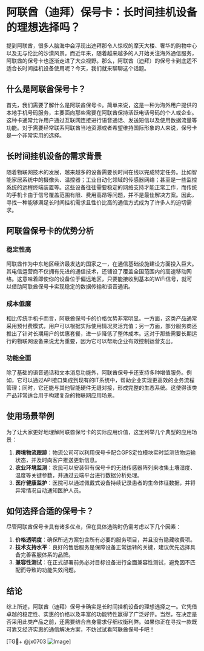 # 阿联酋（迪拜）保号卡：长时间挂机设备的理想选择吗？

提到阿联酋，很多人脑海中会浮现出迪拜那令人惊叹的摩天大楼、奢华的购物中心以及无与伦比的沙漠风景。而近年来，随着越来越多的人开始关注海外通信服务，阿联酋的保号卡也逐渐走进了大众视野。那么，阿联酋（迪拜）的保号卡到底适不适合长时间挂机设备使用呢？今天，我们就来聊聊这个话题。

## 什么是阿联酋保号卡？

首先，我们需要了解什么是阿联酋保号卡。简单来说，这是一种为海外用户提供的本地手机号码服务，主要面向那些需要在阿联酋保持活跃电话号码的个人或企业。这种卡通常允许用户通过互联网连接进行语音通话、发送短信以及使用数据流量等功能。对于需要经常联系阿联酋当地资源或者希望维持国际形象的人来说，保号卡是一个非常实用的选择。

## 长时间挂机设备的需求背景

随着物联网技术的发展，越来越多的设备需要长时间在线以完成特定任务。比如智能家居系统中的摄像头、温控器；工业自动化领域的传感器网络；甚至是一些监控系统的远程终端装置等。这些设备往往需要稳定的网络支持才能正常工作，而传统的手机卡由于信号覆盖范围有限、费用高昂等问题，并不是最佳解决方案。因此，寻找一种能够满足长时间挂机需求且性价比高的通信方式成为了许多人的迫切需求。

## 阿联酋保号卡的优势分析

### 稳定性高
阿联酋作为中东地区经济最发达的国家之一，在通信基础设施建设方面投入巨大。其电信运营商不仅拥有先进的通信技术，还铺设了覆盖全国范围内的高速移动网络。这意味着即使你的设备位于偏远地区，只要能接收到基本的WiFi信号，就可以借助阿联酋保号卡实现稳定的数据传输和语音通讯。

### 成本低廉
相比传统手机卡而言，阿联酋保号卡的价格优势非常明显。一方面，这类产品通常采用预付费模式，用户可以根据实际使用情况灵活充值；另一方面，部分服务商还推出了针对长期用户的优惠套餐，进一步降低了整体成本。这对于那些需要长期运行的物联网设备来说尤为重要，因为它可以帮助企业有效控制运营支出。

### 功能全面
除了基础的语音通话和文本消息功能外，阿联酋保号卡还支持多种增值服务。例如，它可以通过API接口集成到现有的IT系统中，帮助企业实现更高效的业务流程管理；同时，它还能与其他智能硬件无缝对接，形成完整的生态系统。这使得该类产品非常适合用于构建复杂的物联网应用场景。

## 使用场景举例

为了让大家更好地理解阿联酋保号卡的实际应用价值，这里列举几个典型的应用场景：

1. **跨境物流跟踪**：物流公司可以利用保号卡配合GPS定位模块实时监测货物运输状态，并及时向客户推送更新信息。
2. **农业环境监测**：农民可以安装带有保号卡的无线传感器阵列来收集土壤湿度、温度等关键参数，并通过云端平台进行数据分析处理。
3. **医疗健康监护**：医院可以通过佩戴式设备持续记录患者的生命体征数据，并将异常情况自动通知医护人员。

## 如何选择合适的保号卡？

尽管阿联酋保号卡具有诸多优点，但在具体选购时仍需考虑以下几个因素：

1. **价格透明度**：确保所选方案包含所有必要的服务项目，并且没有隐藏收费项。
2. **技术支持水平**：良好的售后服务是保障设备正常运转的关键，建议优先选择具备完善客服体系的品牌。
3. **兼容性测试**：在正式部署前务必对目标设备进行全面兼容性测试，避免因不匹配而导致的功能失效问题。

## 结论

综上所述，阿联酋（迪拜）保号卡确实是长时间挂机设备的理想选择之一。它凭借卓越的稳定性、实惠的价格以及丰富的功能特性赢得了广泛好评。当然，在决定是否采用此类产品之前，还需要结合自身需求仔细权衡利弊。如果你正在寻找一款既可靠又经济实惠的通信解决方案，不妨试试看阿联酋保号卡吧！

[TG💪+ @jx0703 ![Image](https://github.com/user-attachments/assets/dbca1d08-cadb-493c-b0ec-ad6f7a83f270)]